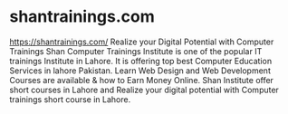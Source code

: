 # shantrainings.com
https://shantrainings.com/
Realize your Digital Potential with Computer Trainings
Shan Computer Trainings Institute is one of the popular IT trainings Institute in Lahore. It is offering top best Computer Education Services in lahore Pakistan. Learn Web Design and Web Development Courses are available & how to Earn Money Online. Shan Institute offer short courses in Lahore and Realize your digital potential with Computer trainings short course in Lahore.
